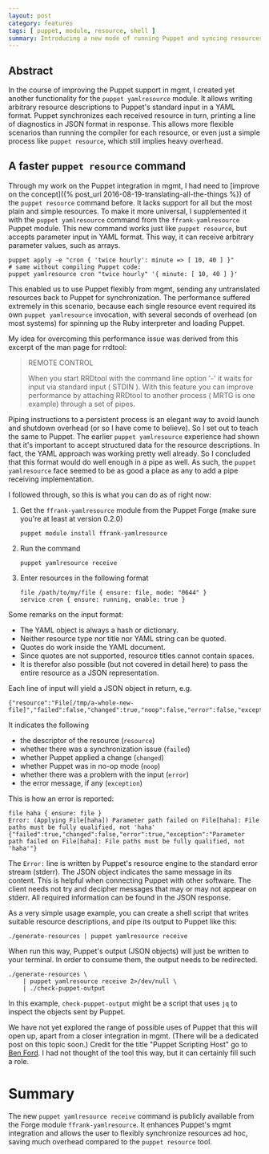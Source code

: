 ```yaml
---
layout: post
category: features
tags: [ puppet, module, resource, shell ]
summary: Introducing a new mode of running Puppet and syncing resources
---
```


## Abstract

In the course of improving the Puppet support in mgmt, I created yet another
functionality for the `puppet yamlresource` module. It allows writing
arbitrary resource descriptions to Puppet's standard input in a YAML format.
Puppet synchronizes each received resource in turn, printing a line of
diagnostics in JSON format in response. This allows more flexible scenarios
than running the compiler for each resource, or even just a simple process
like `puppet resource`, which still implies heavy overhead.

## A faster `puppet resource` command

Through my work on the Puppet integration in mgmt, I had need to [improve
on the concept]({% post_url 2016-08-19-translating-all-the-things %}) of
the `puppet resource` command before. It lacks support for all but the
most plain and simple resources. To make it more universal, I supplemented it
with the `puppet yamlresource` command from the `ffrank-yamlresource` Puppet
module. This new command works just like `puppet resource`, but accepts
parameter input in YAML format. This way, it can receive arbitrary parameter
values, such as arrays.

```
puppet apply -e "cron { 'twice hourly': minute => [ 10, 40 ] }"
# same without compiling Puppet code:
puppet yamlresource cron "twice hourly" '{ minute: [ 10, 40 ] }'
```

This enabled us to use Puppet flexibly from mgmt, sending any untranslated
resources back to Puppet for synchronization. The performance suffered
extremely in this scenario, because each single resource event required its own
`puppet yamlresource` invocation, with several seconds of overhead (on most
systems) for spinning up the Ruby interpreter and loading Puppet.

My idea for overcoming this performance issue was derived from this excerpt
of the man page for rrdtool:

> REMOTE CONTROL
>
> When you start RRDtool with the command line option '-' it waits for input via standard input ( STDIN ). With this feature you can improve performance by attaching RRDtool to another process ( MRTG is one example) through a set of pipes.

Piping instructions to a persistent process is an elegant way to avoid
launch and shutdown overhead (or so I have come to believe). So I set out
to teach the same to Puppet. The earlier `puppet yamlresource` experience
had shown that it's important to accept structured data for the resource
descriptions. In fact, the YAML approach was working pretty well already.
So I concluded that this format would do well enough in a pipe as well.
As such, the `puppet yamlresource` face seemed to be as good a place as any
to add a pipe receiving implementation.

I followed through, so this is what you can do as of right now:

 1. Get the `ffrank-yamlresource` module from the Puppet Forge (make sure
    you're at least at version 0.2.0)

        puppet module install ffrank-yamlresource

 2. Run the command 
 
        puppet yamlresource receive

 3. Enter resources in the following format

    ```
    file /path/to/my/file { ensure: file, mode: "0644" }
    service cron { ensure: running, enable: true }
    ```

Some remarks on the input format:

 * The YAML object is always a hash or dictionary.
 * Neither resource type nor title nor YAML string can be quoted.
 * Quotes do work inside the YAML document.
 * Since quotes are not supported, resource titles cannot contain spaces.
 * It is therefor also possible (but not covered in detail here) to pass
   the entire resource as a JSON representation.

Each line of input will yield a JSON object in return, e.g.

```
{"resource":"File[/tmp/a-whole-new-file]","failed":false,"changed":true,"noop":false,"error":false,"exception":null}
```

It indicates the following

 * the descriptor of the resource (`resource`)
 * whether there was a synchronization issue (`failed`)
 * whether Puppet applied a change (`changed`)
 * whether Puppet was in no-op mode (`noop`)
 * whether there was a problem with the input (`error`)
 * the error message, if any (`exception`)

This is how an error is reported:

```
file haha { ensure: file }
Error: (Applying File[haha]) Parameter path failed on File[haha]: File paths must be fully qualified, not 'haha'
{"failed":true,"changed":false,"error":true,"exception":"Parameter path failed on File[haha]: File paths must be fully qualified, not 'haha'"}
```

The `Error:` line is written by Puppet's resource engine to the standard error
stream (stderr). The JSON object indicates the same message in its content.
This is helpful when connecting Puppet with other software. The client needs
not try and decipher messages that may or may not appear on stderr. All
required information can be found in the JSON response.

As a very simple usage example, you can create a shell script that writes
suitable resource descriptions, and pipe its output to Puppet like this:

```
./generate-resources | puppet yamlresource receive
```

When run this way, Puppet's output (JSON objects) will just be written to your
terminal. In order to consume them, the output needs to be redirected.

```
./generate-resources \
	| puppet yamlresource receive 2>/dev/null \
	| ./check-puppet-output
```

In this example, `check-puppet-output` might be a script that uses `jq` to
inspect the objects sent by Puppet.

We have not yet explored the range of possible uses of Puppet that this will
open up, apart from a closer integration in mgmt. (There will be a dedicated
post on this topic soon.) Credit for the title "Puppet Scripting Host" go to
[Ben Ford](https://twitter.com/binford2k). I had not thought of the tool this
way, but it can certainly fill such a role.

# Summary

The new `puppet yamlresource receive` command is publicly available from the
Forge module `ffrank-yamlresource`. It enhances Puppet's mgmt integration
and allows the user to flexibly synchronize resources ad hoc, saving much
overhead compared to the `puppet resource` tool.
